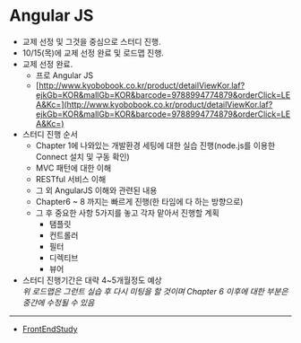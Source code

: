 # Angular JS

* 교제 선정 및 그것을 중심으로 스터디 진행.
* 10/15(목)에 교제 선정 완료 및 로드맵 진행.
* 교제 선정 완료.
  - 프로 Angular JS
  - [http://www.kyobobook.co.kr/product/detailViewKor.laf?ejkGb=KOR&mallGb=KOR&barcode=9788994774879&orderClick=LEA&Kc=](http://www.kyobobook.co.kr/product/detailViewKor.laf?ejkGb=KOR&mallGb=KOR&barcode=9788994774879&orderClick=LEA&Kc=)
* 스터디 진행 순서
  - Chapter 1에 나와있는 개발환경 세팅에 대한 실습 진행(node.js를 이용한 Connect 설치 및 구동 확인)
  - MVC 패턴에 대한 이해
  - RESTful 서비스 이해
  - 그 외 AngularJS 이해와 관련된 내용
  - Chapter6 ~ 8 까지는 빠르게 진행(한 타임에 다 하는 방향으로)
  - 그 후 중요한 사항 5가지를 놓고 각자 맡아서 진행할 계획
    - 탬플릿
    - 컨트롤러
    - 필터
    - 디렉티브
    - 뷰어
* 스터디 진행기간은 대략 4~5개월정도 예상  
_위 로드맵은 그런트 실습 후 다시 미팅을 할 것이며 Chapter 6 이후에 대한 부분은 중간에 수정될 수 있음_


----


* [FrontEndStudy](../../../../)


